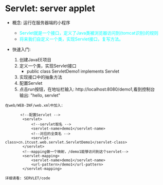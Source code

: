 # Servlet: server applet

* 概念: 运行在服务器端的小程序
    * <font color=#00ffff>Servlet就是一个接口，定义了Java类被浏览器访问到(tomcat识别)的规则</font>
    * <font color=#00ffff>将来我们自定义一个类，实现Servlet接口，复写方法。</font>

* 快速入门:

    1. 创建JavaEE项目
    2. 定义一个类，实现Servlet接口
       * public class ServletDemo1 implements Servlet
    3. 实现接口中的抽象方法
    4. 配置Servlet
    5. 点击run按钮，在地址栏输入: http://localhost:8080/demo1,看到控制台输出: "hello, servlet"

```
在web/WEB-INF/web.xml中加入:

       <!--配置Servlet -->
        <servlet>
            <!--servlet取名 -->
            <servlet-name>demo1</servlet-name>
            <!--对应的全类名 -->
            <servlet-class>cn.itcust.web.servlet.ServletDemo1</servlet-class>
        </servlet>
        <!--mapping做一个映射，/demo1能够访问到这个servlet-->
        <servlet-mapping>
            <servlet-name>demo1</servlet-name>
            <url-pattern>/demo1</url-pattern>
        </servlet-mapping>

详细请看: SERVLET/code
```